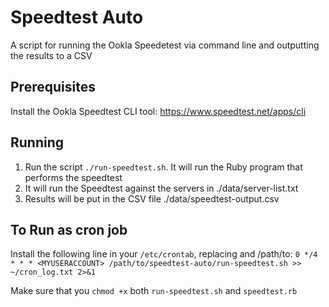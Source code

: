 # Speedtest Auto

A script for running the Ookla Speedetest via command line and outputting the results to a CSV

## Prerequisites

Install the Ookla Speedtest CLI tool: https://www.speedtest.net/apps/cli

## Running

1. Run the script `./run-speedtest.sh`. It will run the Ruby program that performs the speedtest
2. It will run the Speedtest against the servers in ./data/server-list.txt
3. Results will be put in the CSV file ./data/speedtest-output.csv

## To Run as cron job

Install the following line in your `/etc/crontab`, replacing <MYUSERACCOUNT> and /path/to:
`0 */4 * * * <MYUSERACCOUNT> /path/to/speedtest-auto/run-speedtest.sh >> ~/cron_log.txt 2>&1`

Make sure that you `chmod +x` both `run-speedtest.sh` and `speedtest.rb`